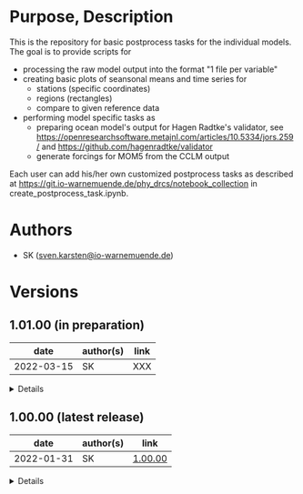 # Purpose, Description

This is the repository for basic postprocess tasks for the individual models. 
The goal is to provide scripts for
 * processing the raw model output into the format "1 file per variable"
 * creating basic plots of seansonal means and time series for 
   * stations (specific coordinates)
   * regions (rectangles)
   * compare to given reference data
 * performing model specific tasks as
   * preparing ocean model's output for Hagen Radtke's validator, 
     see https://openresearchsoftware.metajnl.com/articles/10.5334/jors.259/ 
     and https://github.com/hagenradtke/validator
   * generate forcings for MOM5 from the CCLM output

Each user can add his/her own customized postprocess tasks as described at
https://git.io-warnemuende.de/phy_drcs/notebook_collection 
in create_postprocess_task.ipynb.


# Authors
    
* SK      (sven.karsten@io-warnemuende.de)


# Versions

## 1.01.00 (in preparation)

| date        | author(s)   | link                                                                            |
|---          |---          |---                                                                              |
| 2022-03-15  | SK          | XXX |   

<details>

### changes
* added task generate_mom_forcing to CCLM's tasks
  * task creates forcing for the MOM5 ocean model according to transformation given
      Thomas Neumann's scripts
  * splitted process_raw_output task for MOM5
    * mppncombine does merging of MOM's output
    * split_files generates subsequently "1 file per variable" pattern
* fixed file ending .nc in CCLM/process_raw_output for total rain variable
* fixed plotting of standard deviation in time series
* remove results directory when rerunning a task
    
### dependencies
* python environment as anaconda3 or miniconda3
* cdo, nco, (texlive), see load module scripts for your target
  
### known issues
* plotting on HLRN Berlin not yet possible due to missing python module basemap

### tested with
* intensively tested on Göttingen's HLRN machine on MOM5 and CCLM output
* apart from plotting also tested on Berlin's HLRN
  
</details>


## 1.00.00 (latest release)

| date        | author(s)   | link                                                                              |
|---          |---          |---                                                                                |
| 2022-01-31  | SK          | [1.00.00](https://git.io-warnemuende.de/iow_esm/postprocess/src/branch/1.00.00)   |     

<details>

### changes
* initital release
  * configured variables can be plotted and compared to a reference 
    via seasonal means and time series for stations and regions
    
### dependencies
* python environment as anaconda3 or miniconda3
* cdo, nco, (texlive), see load module scripts for your target
  
### known issues
* plotting on HLRN Berlin not yet possible due to missing python module basemap

### tested with
* intensively tested on Göttingen's HLRN machine on MOM5 and CCLM output

</details>